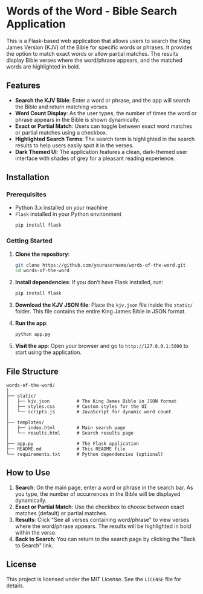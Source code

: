 
# Words of the Word - Bible Search Application

This is a Flask-based web application that allows users to search the King James Version (KJV) of the Bible for specific words or phrases. It provides the option to match exact words or allow partial matches. The results display Bible verses where the word/phrase appears, and the matched words are highlighted in bold.

## Features

- **Search the KJV Bible**: Enter a word or phrase, and the app will search the Bible and return matching verses.
- **Word Count Display**: As the user types, the number of times the word or phrase appears in the Bible is shown dynamically.
- **Exact or Partial Match**: Users can toggle between exact word matches or partial matches using a checkbox.
- **Highlighted Search Terms**: The search term is highlighted in the search results to help users easily spot it in the verses.
- **Dark Themed UI**: The application features a clean, dark-themed user interface with shades of grey for a pleasant reading experience.

## Installation

### Prerequisites

- Python 3.x installed on your machine
- `Flask` installed in your Python environment
  ```bash
  pip install flask
  ```

### Getting Started

1. **Clone the repository**:
    ```bash
    git clone https://github.com/yourusername/words-of-the-word.git
    cd words-of-the-word
    ```

2. **Install dependencies**:
    If you don’t have Flask installed, run:
    ```bash
    pip install flask
    ```

3. **Download the KJV JSON file**:
    Place the `kjv.json` file inside the `static/` folder. This file contains the entire King James Bible in JSON format.

4. **Run the app**:
    ```bash
    python app.py
    ```

5. **Visit the app**:
    Open your browser and go to `http://127.0.0.1:5000` to start using the application.

## File Structure

```
words-of-the-word/
│
├── static/
│   ├── kjv.json          # The King James Bible in JSON format
│   ├── styles.css        # Custom styles for the UI
│   └── scripts.js        # JavaScript for dynamic word count
│
├── templates/
│   ├── index.html        # Main search page
│   └── results.html      # Search results page
│
├── app.py                # The Flask application
├── README.md             # This README file
└── requirements.txt      # Python dependencies (optional)
```

## How to Use

1. **Search**: On the main page, enter a word or phrase in the search bar. As you type, the number of occurrences in the Bible will be displayed dynamically.
2. **Exact or Partial Match**: Use the checkbox to choose between exact matches (default) or partial matches. 
3. **Results**: Click "See all verses containing word/phrase" to view verses where the word/phrase appears. The results will be highlighted in bold within the verse.
4. **Back to Search**: You can return to the search page by clicking the "Back to Search" link.

## License

This project is licensed under the MIT License. See the `LICENSE` file for details.